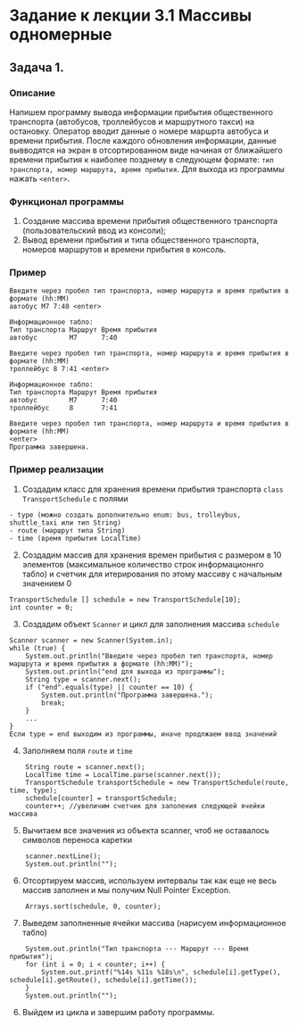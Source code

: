 # Задание к лекции 3.1 Массивы одномерные
## Задача 1.

### Описание
Напишем программу вывода информации прибытия общественного транспорта (автобусов, троллейбусов и маршрутного такси) на остановку.
Оператор вводит данные о номере маршрта автобуса и времени прибытия. После каждого обновления информации, данные вывводятся на экран
в отсортированном виде начиная от ближайшего времени прибытия к наиболее позднему в следующем формате: `тип транспорта, номер маршрута, время прибытия`.
Для выхода из программы нажать `<enter>`.

### Функционал программы
1. Создание массива времени прибытия общественного транспорта (пользовательский ввод из консоли);
2. Вывод времени прибытия и типа общественного транспорта, номеров маршрутов и времени прибытия в консоль. 

### Пример
```
Введите через пробел тип транспорта, номер маршрута и время прибытия в формате (hh:MM)
автобус М7 7:40 <enter>

Информационное табло:
Тип транспорта Маршрут Время прибытия
автобус        М7      7:40

Введите через пробел тип транспорта, номер маршрута и время прибытия в формате (hh:MM)
троллейбус 8 7:41 <enter>

Информационное табло:
Тип транспорта Маршрут Время прибытия
автобус        М7      7:40
троллейбус     8       7:41

Введите через пробел тип транспорта, номер маршрута и время прибытия в формате (hh:MM)
<enter>
Программа завершена.
```

### Пример реализации
1. Создадим класс для хранения времени прибытия транспорта `class TransportSchedule` с полями
```
- type (можно создать дополнительно enum: bus, trolleybus, shuttle_taxi или тип String)
- route (маршрут типа String)
- time (время прибытия LocalTime)
```
2. Создадим массив для хранения времен прибытия с размером в 10 элементов (максимальное количество строк информационнго табло)
и счетчик для итерирования по этому массиву с начальным значением 0
```
TransportSchedule [] schedule = new TransportSchedule[10]; 
int counter = 0;
```
3. Создадим объект `Scanner` и цикл для заполнения массива `schedule`
```
Scanner scanner = new Scanner(System.in);
while (true) {
    System.out.println("Введите через пробел тип транспорта, номер маршрута и время прибытия в формате (hh:MM)");
    System.out.println("end для выхода из программы");
    String type = scanner.next();
    if ("end".equals(type) || counter == 10) {
        System.out.println("Программа завершена.");
        break;
    }
    ...
}
Если type = end выходим из программы, иначе продлжаем ввод значений
``` 
4. Заполняем поля `route` и `time`
```
    String route = scanner.next();
    LocalTime time = LocalTime.parse(scanner.next());
    TransportSchedule transportSchedule = new TransportSchedule(route, time, type);
    schedule[counter] = transportSchedule;
    counter++; //увеличим счетчик для заполения следующей ячейки массива
``` 
5. Вычитаем все значения из объекта scanner, чтоб не оставалось символов переноса каретки
```
    scanner.nextLine(); 
    System.out.println("");
```    
6. Отсортируем массив, используем интервалы так как еще не весь массив заполнен и мы получим Null Pointer Exception.
```
    Arrays.sort(schedule, 0, counter);
```    
7. Выведем заполненные ячейки массива (нарисуем информационное табло)
```
    System.out.println("Тип транспорта --- Маршрут --- Время прибытия");
    for (int i = 0; i < counter; i++) {
        System.out.printf("%14s %11s %18s\n", schedule[i].getType(), schedule[i].getRoute(), schedule[i].getTime());
    }
    System.out.println("");
```
6. Выйдем из цикла и завершим работу программы.
